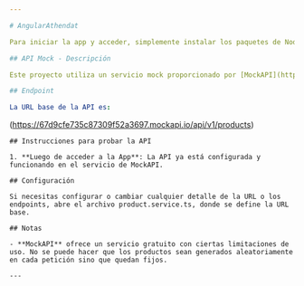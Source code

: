 ```yaml
---

# AngularAthendat

Para iniciar la app y acceder, simplemente instalar los paquetes de Node con el comando npm install y luego levantar el servidor local con ng serve.

## API Mock - Descripción

Este proyecto utiliza un servicio mock proporcionado por [MockAPI](https://mockapi.io/) para simular una API sin necesidad de tener un backend real. A continuación se detallan las instrucciones para ejecutar y probar la API.

## Endpoint

La URL base de la API es:

```
(https://67d9cfe735c87309f52a3697.mockapi.io/api/v1/products)
```
## Instrucciones para probar la API

1. **Luego de acceder a la App**: La API ya está configurada y funcionando en el servicio de MockAPI.

## Configuración

Si necesitas configurar o cambiar cualquier detalle de la URL o los endpoints, abre el archivo product.service.ts, donde se define la URL base.

## Notas

- **MockAPI** ofrece un servicio gratuito con ciertas limitaciones de uso. No se puede hacer que los productos sean generados aleatoriamente en cada petición sino que quedan fijos.

---
```


